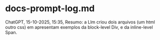 # docs-prompt-log.md
ChatGPT, 15-10-2025, 15:35, Resumo: a Llm criou dois arquivos (um html outro css) em apresentam exemplos da block-level Div, e da inline-level Span.

